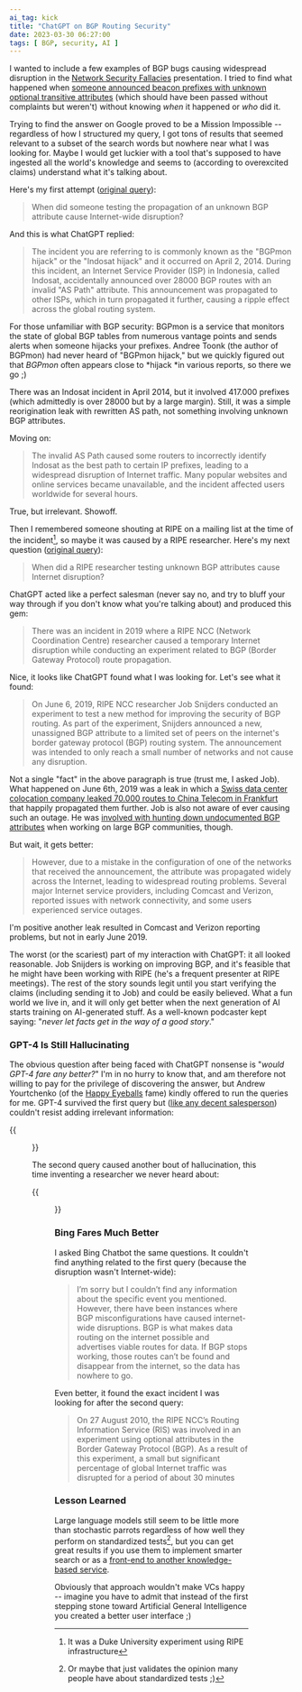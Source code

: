 ```yaml
---
ai_tag: kick
title: "ChatGPT on BGP Routing Security"
date: 2023-03-30 06:27:00
tags: [ BGP, security, AI ]
---
```

I wanted to include a few examples of BGP bugs causing widespread disruption in the [Network Security Fallacies](https://my.ipspace.net/bin/list?id=Net101#NETSEC) presentation. I tried to find what happened when [someone announced beacon prefixes with unknown optional transitive attributes](https://labs.ripe.net/author/erik/ripe-ncc-and-duke-university-bgp-experiment/) (which should have been passed without complaints but weren't) without knowing *when* it happened or *who* did it.

Trying to find the answer on Google proved to be a Mission Impossible -- regardless of how I structured my query, I got tons of results that seemed relevant to a subset of the search words but nowhere near what I was looking for. Maybe I would get luckier with a tool that's supposed to have ingested all the world's knowledge and seems to (according to overexcited claims) understand what it's talking about.
<!--more-->
Here's my first attempt ([original query](/2023/03/chatgpt-bgp-1.png)):

> When did someone testing the propagation of an unknown BGP attribute cause Internet-wide disruption?

And this is what ChatGPT replied:

> The incident you are referring to is commonly known as the "BGPmon hijack" or the "Indosat hijack" and it occurred on April 2, 2014. During this incident, an Internet Service Provider (ISP) in Indonesia, called Indosat, accidentally announced over 28000 BGP routes with an invalid "AS Path" attribute. This announcement was propagated to other ISPs, which in turn propagated it further, causing a ripple effect across the global routing system.

For those unfamiliar with BGP security: BGPmon is a service that monitors the state of global BGP tables from numerous vantage points and sends alerts when someone hijacks your prefixes. Andree Toonk (the author of BGPmon) had never heard of "BGPmon hijack," but we quickly figured out that *BGPmon* often appears close to *hijack *in various reports, so there we go ;)

There was an Indosat incident in April 2014, but it involved 417.000 prefixes (which admittedly is over 28000 but by a large margin). Still, it was a simple reorigination leak with rewritten AS path, not something involving unknown BGP attributes.

Moving on:

> The invalid AS Path caused some routers to incorrectly identify Indosat as the best path to certain IP prefixes, leading to a widespread disruption of Internet traffic. Many popular websites and online services became unavailable, and the incident affected users worldwide for several hours.

True, but irrelevant. Showoff.

Then I remembered someone shouting at RIPE on a mailing list at the time of the incident[^RD], so maybe it was caused by a RIPE researcher. Here's my next question ([original query](/2023/03/chatgpt-bgp-2.png)):

[^RD]: It was a Duke University experiment using RIPE infrastructure

> When did a RIPE researcher testing unknown BGP attributes cause Internet disruption?

ChatGPT acted like a perfect salesman (never say no, and try to bluff your way through if you don't know what you're talking about) and produced this gem:

> There was an incident in 2019 where a RIPE NCC (Network Coordination Centre) researcher caused a temporary Internet disruption while conducting an experiment related to BGP (Border Gateway Protocol) route propagation.

Nice, it looks like ChatGPT found what I was looking for. Let's see what it found:

> On June 6, 2019, RIPE NCC researcher Job Snijders conducted an experiment to test a new method for improving the security of BGP routing. As part of the experiment, Snijders announced a new, unassigned BGP attribute to a limited set of peers on the internet's border gateway protocol (BGP) routing system. The announcement was intended to only reach a small number of networks and not cause any disruption.

Not a single "fact" in the above paragraph is true (trust me, I asked Job). What happened on June 6th, 2019 was a leak in which a [Swiss data center colocation company leaked 70.000 routes to China Telecom in Frankfurt](https://www.manrs.org/2019/06/large-european-routing-leak-sends-traffic-through-china-telecom/) that happily propagated them further. Job is also not aware of ever causing such an outage. He was [involved with hunting down undocumented BGP attributes](https://www.rfc-editor.org/rfc/rfc8093.html) when working on large BGP communities, though.

But wait, it gets better:

> However, due to a mistake in the configuration of one of the networks that received the announcement, the attribute was propagated widely across the Internet, leading to widespread routing problems. Several major Internet service providers, including Comcast and Verizon, reported issues with network connectivity, and some users experienced service outages.

I'm positive another leak resulted in Comcast and Verizon reporting problems, but not in early June 2019.

The worst (or the scariest) part of my interaction with ChatGPT: it all looked reasonable. Job Snijders is working on improving BGP, and it's feasible that he might have been working with RIPE (he's a frequent presenter at RIPE meetings). The rest of the story sounds legit until you start verifying the claims (including sending it to Job) and could be easily believed. What a fun world we live in, and it will only get better when the next generation of AI starts training on AI-generated stuff. As a well-known podcaster kept saying: "_never let facts get in the way of a good story_."

### GPT-4 Is Still Hallucinating

The obvious question after being faced with ChatGPT nonsense is "_would GPT-4 fare any better?_" I'm in no hurry to know that, and am therefore not willing to pay for the privilege of discovering the answer, but Andrew Yourtchenko (of the [Happy Eyeballs](/2013/03/happy-eyeballs-happiness-defined-by.html) fame) kindly offered to run the queries for me. GPT-4 survived the first query but ([like any decent salesperson](/2023/03/worth-reading-dangers-knowing-everything.html)) couldn't resist adding irrelevant information:

{{<figure src="/2023/03/gpt4-1.jpg">}}

The second query caused another bout of hallucination, this time inventing a researcher we never heard about:

{{<figure src="/2023/03/gpt4-2.jpg">}}

### Bing Fares Much Better

I asked Bing Chatbot the same questions. It couldn't find anything related to the first query (because the disruption wasn't Internet-wide):

> I’m sorry but I couldn’t find any information about the specific event you mentioned. However, there have been instances where BGP misconfigurations have caused internet-wide disruptions. BGP is what makes data routing on the internet possible and advertises viable routes for data. If BGP stops working, those routes can’t be found and disappear from the internet, so the data has nowhere to go.

Even better, it found the exact incident I was looking for after the second query:

> On 27 August 2010, the RIPE NCC’s Routing Information Service (RIS) was involved in an experiment using optional attributes in the Border Gateway Protocol (BGP). As a result of this experiment, a small but significant percentage of global Internet traffic was disrupted for a period of about 30 minutes

### Lesson Learned

Large language models still seem to be little more than stochastic parrots regardless of how well they perform on standardized tests[^ST], but you can get great results if you use them to implement smarter search or as a [front-end to another knowledge-based service](https://writings.stephenwolfram.com/2023/03/chatgpt-gets-its-wolfram-superpowers/).

Obviously that approach wouldn't make VCs happy -- imagine you have to admit that instead of the first stepping stone toward Artificial General Intelligence you created a better user interface ;)

[^ST]: Or maybe that just validates the opinion many people have about standardized tests ;)